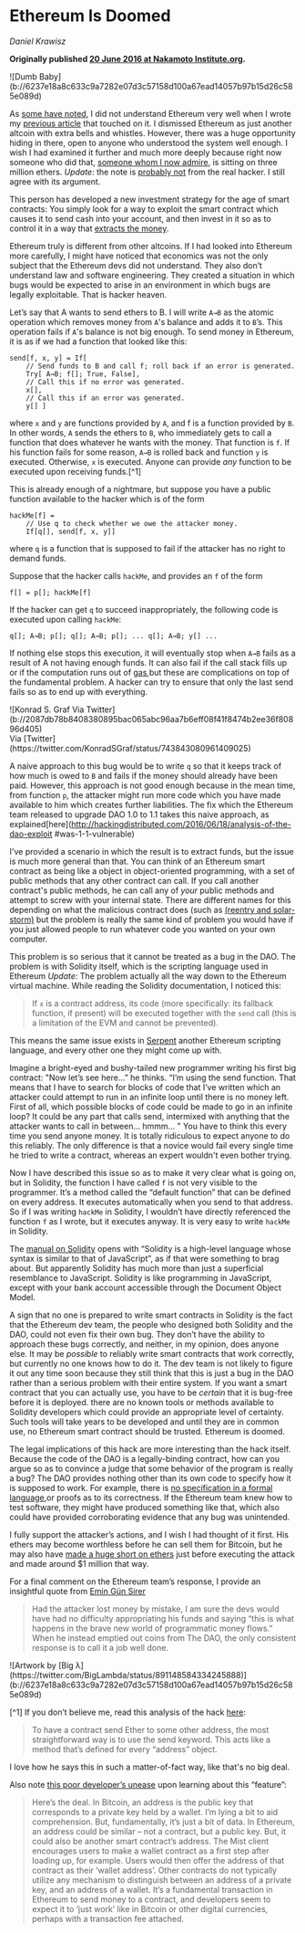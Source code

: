 # Ethereum Is Doomed

_Daniel Krawisz_

**Originally published [20 June 2016 at Nakamoto Institute.org](https://nakamotoinstitute.org/mempool/ethereum-is-doomed/).**

<div class="my-4 text-center">![Dumb Baby](b://6237e18a8c633c9a7282e07d3c57158d100a67ead14057b97b15d26c585e089d)</div>

As [some have noted](https://twitter.com/jgarzik/status/736945669978525696), I did not understand Ethereum very well when I wrote my [previous article](b://0b772132c76f2ea139bd29272e083cf6b7f2089f589d9de06f1a396fa4277e9a) that touched on it. I dismissed Ethereum as just another altcoin with extra bells and whistles. However, there was a huge opportunity hiding in there, open to anyone who understood the system well enough. I wish I had examined it further and much more deeply because right now someone who did that, [someone whom I now admire](https://pastebin.com/CcGUBgDG), is sitting on three million ethers. *Update*: the note is [probably not](https://news.ycombinator.com/item?id=11927891) from the real hacker. I still agree with its argument.

This person has developed a new investment strategy for the age of smart contracts: You simply look for a way to exploit the smart contract which causes it to send cash into your account, and then invest in it so as to control it in a way that [extracts the money](https://hackingdistributed.com/2016/06/18/analysis-of-the-dao-exploit/).

Ethereum truly is different from other altcoins. If I had looked into Ethereum more carefully, I might have noticed that economics was not the only subject that the Ethereum devs did not understand. They also don’t understand law and software engineering. They created a situation in which bugs would be expected to arise in an environment in which bugs are legally exploitable. That is hacker heaven.

Let’s say that A wants to send ethers to B. I will write `A→B` as the atomic operation which removes money from `A`'s balance and adds it to `B`’s. This operation fails if `A`'s balance is not big enough. To send money in Ethereum, it is as if we had a function that looked like this:

    send[f, x, y] = If[
        // Send funds to B and call f; roll back if an error is generated.
        Try[ A→B; f[]; True, False],
        // Call this if no error was generated.
        x[],
        // Call this if an error was generated.
        y[] ]

where `x` and `y` are functions provided by `A`, and f is a function provided by `B`. In other words, `A` sends the ethers to `B`, who immediately gets to call a function that does whatever he wants with the money. That function is `f`. If his function fails for some reason, `A→B` is rolled back and function `y` is executed. Otherwise, `x` is executed. Anyone can provide *any* function to be executed upon receiving funds.[^1]

This is already enough of a nightmare, but suppose you have a public function available to the hacker which is of the form

    hackMe[f] =
        // Use q to check whether we owe the attacker money.
        If[q[], send[f, x, y]]

where `q` is a function that is supposed to fail if the attacker has no right
to demand funds.

Suppose that the hacker calls <code>hackMe</code>, and provides an <code>f</code> of the form

    f[] = p[]; hackMe[f]

If the hacker can get `q` to succeed inappropriately, the following code is
executed upon calling `hackMe`:

    q[]; A→B; p[]; q[]; A→B; p[]; ... q[]; A→B; y[] ...


If nothing else stops this execution, it will eventually stop when `A→B` fails as a result of A not having enough funds. It can also fail if the call stack fills up or if the computation runs out of [gas](https://www.cryptocompare.com/coins/guides/what-is-the-gas-in-ethereum/),but these are complications on top of the fundamental problem. A hacker can try to ensure that only the last send fails so as to end up with everything.

<div class="my-4 text-center">![Konrad S. Graf Via Twitter](b://2087db78b8408380895bac065abc96aa7b6eff08f41f8474b2ee36f80896d405)</div> Via [Twitter](https://twitter.com/KonradSGraf/status/743843080961409025)

A naive approach to this bug would be to write `q` so that it keeps track of how much is owed to `B` and fails if the money should already have been paid. However, this approach is not good enough because in the mean time, from function `p`, the attacker might run more code which you have made available to him which creates further liabilities. The fix which the Ethereum team released to upgrade DAO 1.0 to 1.1 takes this naive approach, as explained[here](http://hackingdistributed.com/2016/06/18/analysis-of-the-dao-exploit #was-1-1-vulnerable)

I've provided a scenario in which the result is to extract funds, but the issue is much more general than that. You can think of an Ethereum smart contract as being like a object in object-oriented programming, with a set of public methods that any other contract can call. If you call another contract's public methods, he can call any of *your* public methods and attempt to screw with your internal state. There are different names for this depending on what the malicious contract does (such as [(reentry and solar-storm)](https://blog.blockstack.org/solar-storm-a-serious-security-exploit-with-ethereum-not-just-the-dao-a03d797d98fa#.wpg35euyp) but the problem is really the same kind of problem you would have if you just allowed people to run whatever code you wanted on your own computer.

This problem is so serious that it cannot be treated as a bug in the DAO. The problem is with Solidity itself, which is the scripting language used in Ethereum *Update:* The problem actually all the way down to the Ethereum virtual machine. While reading the Solidity documentation, I noticed this:

> If `x` is a contract address, its code (more specifically: its fallback function, if present) will be executed together with the `send` call (this is a limitation of the EVM and cannot be prevented).

This means the same issue exists in [Serpent](https://mc2-umd.github.io/ethereumlab/docs/serpent_tutorial.pdf) another Ethereum scripting language, and every other one they might come up with.

Imagine a bright-eyed and bushy-tailed new programmer writing his first big contract: "Now let’s see here…” he thinks. “I’m using the send function. That means that I have to search for blocks of code that I’ve written which an attacker could attempt to run in an infinite loop until there is no money left. First of all, which possible blocks of code could be made to go in an infinite loop? It could be any part that calls send, intermixed with anything that the attacker wants to call in between… hmmm… " You have to think this every time you send anyone money. It is totally ridiculous to expect anyone to do this reliably. The only difference is that a novice would fail every single time he tried to write a contract, whereas an expert wouldn't even bother trying.

Now I have described this issue so as to make it very clear what is going on, but in Solidity, the function I have called `f` is not very visible to the programmer. It’s a method called the “default function” that can be defined on every address. It executes automatically when you send to that address. So if I was writing `hackMe` in Solidity, I wouldn’t have directly referenced the function `f` as I wrote, but it executes anyway. It is very easy to write `hackMe` in Solidity.

The [manual on Solidity](http://solidity.readthedocs.io/en/latest/) opens with “Solidity is a high-level language whose syntax is similar to that of JavaScript”, as if that were something to brag about. But apparently Solidity has much more than just a superficial resemblance to JavaScript. Solidity is like programming in JavaScript, except with your bank account accessible through the Document Object Model.

A sign that no one is prepared to write smart contracts in Solidity is the fact that the Ethereum dev team, the people who designed both Solidity and the DAO, could not even fix their own bug. They don’t have the ability to approach these bugs correctly, and neither, in my opinion, does anyone else. It may be *possible* to reliably write smart contracts that work correctly, but currently no one knows how to do it. The dev team is not likely to figure it out any time soon because they still think that this is just a bug in the DAO rather than a serious problem with their entire system. If you want a smart contract that you can actually use, you have to be *certain* that it is bug-free before it is deployed. there are no known tools or methods available to Solidity developers which could provide an appropriate level of certainty. Such tools will take years to be developed and until they are in common use, no Ethereum smart contract should be trusted. Ethereum is doomed.

The legal implications of this hack are more interesting than the hack itself. Because the code of the DAO is a legally-binding contract, how can you argue so as to convince a judge that some behavior of the program is really a bug? The DAO provides nothing other than its own code to specify how it is supposed to work. For example, there is [no specification in a formal language](https://www.reddit.com/r/ethereum/comments/4opjov/the_bug_which_the_dao_hacker_exploited_was_not/),or proofs as to its correctness. If the Ethereum team knew how to test software, they might have produced something like that, which also could have provided corroborating evidence that any bug was unintended.

I fully support the attacker’s actions, and I wish I had thought of it first. His ethers may become worthless before he can sell them for Bitcoin, but he may also have [made a huge short on ethers](http://hackingdistributed.com/2016/06/18/analysis-of-the-dao-exploit/#step-3-the-big-short) just before executing the attack and made around $1 million that way.

For a final comment on the Ethereum team’s response, I provide an insightful quote from [Emin Gün
Sirer](http://hackingdistributed.com/2016/06/17/thoughts-on-the-dao-hack/#what-s-a-hack-when-you-don-t-have-a-spec)

> Had the attacker lost money by mistake, I am sure the devs would have had no difficulty appropriating his funds and saying “this is what happens in the brave new world of programmatic money flows.” When he instead emptied out coins from The DAO, the only consistent response is to call it a job well done.

<div class="my-4 text-center">![Artwork by [Big λ](https://twitter.com/BigLambda/status/891148584334245888)](b://6237e18a8c633c9a7282e07d3c57158d100a67ead14057b97b15d26c585e089d)</div>

[^1] If you don’t believe me, read this analysis of the hack [here](https://hackingdistributed.com/2016/06/16/scanning-live-ethereum-contracts-for-bugs/):

> To have a contract send Ether to some other address, the most straightforward way is to use the send keyword. This acts like a method that’s defined for every “address” object.

I love how he says this in such a matter-of-fact way, like that's no big deal.

Also note [this poor developer’s unease](https://vessenes.com/ethereum-griefing-wallets-send-w-throw-considered-harmful/) upon learning about this “feature”:

> Here’s the deal. In Bitcoin, an address is the public key that corresponds to a private key held by a wallet. I’m lying a bit to aid comprehension. But, fundamentally, it’s just a bit of data. In Ethereum, an address could be similar – not a contract, but a public key. But, it could also be another smart contract’s address. The Mist client encourages users to make a wallet contract as a first step after loading up, for example. Users would then offer the address of that contract as their ‘wallet address’. Other contracts do not typically utilize any mechanism to distinguish between an address of a private key, and an address of a wallet. It’s a fundamental transaction in Ethereum to send money to a contract, and developers seem to expect it to ‘just work’ like in Bitcoin or other digital currencies, perhaps with a transaction fee attached.

